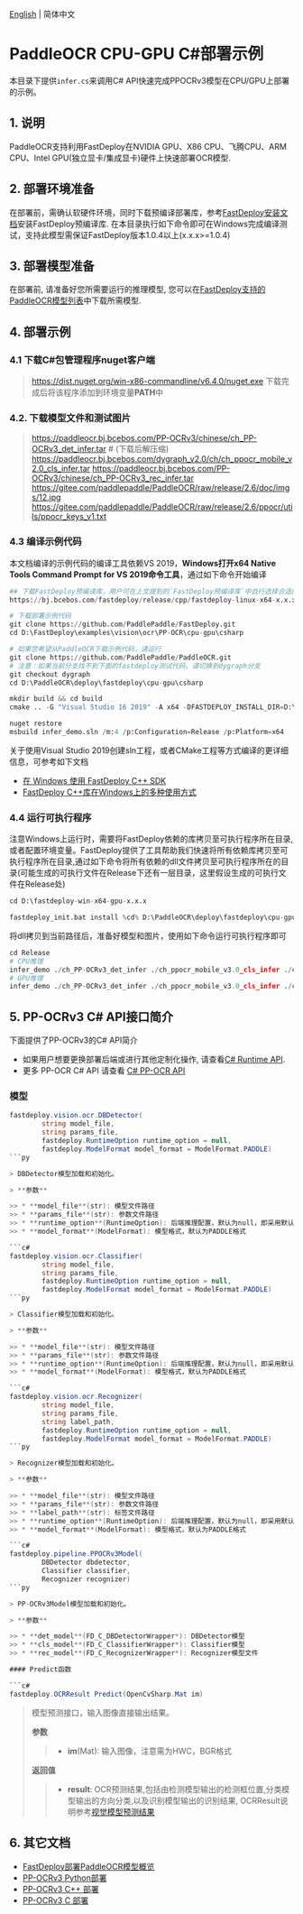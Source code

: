 [English](README.md) | 简体中文
# PaddleOCR CPU-GPU C#部署示例

本目录下提供`infer.cs`来调用C# API快速完成PPOCRv3模型在CPU/GPU上部署的示例。

## 1. 说明  
PaddleOCR支持利用FastDeploy在NVIDIA GPU、X86 CPU、飞腾CPU、ARM CPU、Intel GPU(独立显卡/集成显卡)硬件上快速部署OCR模型.

## 2. 部署环境准备  
在部署前，需确认软硬件环境，同时下载预编译部署库，参考[FastDeploy安装文档](https://github.com/PaddlePaddle/FastDeploy/blob/develop/docs/cn/build_and_install#FastDeploy预编译库安装)安装FastDeploy预编译库. 在本目录执行如下命令即可在Windows完成编译测试，支持此模型需保证FastDeploy版本1.0.4以上(x.x.x>=1.0.4)

## 3. 部署模型准备
在部署前, 请准备好您所需要运行的推理模型, 您可以在[FastDeploy支持的PaddleOCR模型列表](../README.md)中下载所需模型.

## 4. 部署示例

### 4.1 下载C#包管理程序nuget客户端
> https://dist.nuget.org/win-x86-commandline/v6.4.0/nuget.exe
下载完成后将该程序添加到环境变量**PATH**中

### 4.2. 下载模型文件和测试图片
> https://paddleocr.bj.bcebos.com/PP-OCRv3/chinese/ch_PP-OCRv3_det_infer.tar # (下载后解压缩)
> https://paddleocr.bj.bcebos.com/dygraph_v2.0/ch/ch_ppocr_mobile_v2.0_cls_infer.tar
> https://paddleocr.bj.bcebos.com/PP-OCRv3/chinese/ch_PP-OCRv3_rec_infer.tar
> https://gitee.com/paddlepaddle/PaddleOCR/raw/release/2.6/doc/imgs/12.jpg
> https://gitee.com/paddlepaddle/PaddleOCR/raw/release/2.6/ppocr/utils/ppocr_keys_v1.txt

### 4.3 编译示例代码

本文档编译的示例代码的编译工具依赖VS 2019，**Windows打开x64 Native Tools Command Prompt for VS 2019命令工具**，通过如下命令开始编译


```py
## 下载FastDeploy预编译库，用户可在上文提到的`FastDeploy预编译库`中自行选择合适的版本使用
https://bj.bcebos.com/fastdeploy/release/cpp/fastdeploy-linux-x64-x.x.x.tgz

# 下载部署示例代码
git clone https://github.com/PaddlePaddle/FastDeploy.git
cd D:\FastDeploy\examples\vision\ocr\PP-OCR\cpu-gpu\csharp

# 如果您希望从PaddleOCR下载示例代码，请运行
git clone https://github.com/PaddlePaddle/PaddleOCR.git
# 注意：如果当前分支找不到下面的fastdeploy测试代码，请切换到dygraph分支
git checkout dygraph
cd D:\PaddleOCR\deploy\fastdeploy\cpu-gpu\csharp

mkdir build && cd build
cmake .. -G "Visual Studio 16 2019" -A x64 -DFASTDEPLOY_INSTALL_DIR=D:\fastdeploy-win-x64-gpu-x.x.x -DCUDA_DIRECTORY="C:/Program Files/NVIDIA GPU Computing Toolkit/CUDA/v11.2"

nuget restore
msbuild infer_demo.sln /m:4 /p:Configuration=Release /p:Platform=x64
```

关于使用Visual Studio 2019创建sln工程，或者CMake工程等方式编译的更详细信息，可参考如下文档
- [在 Windows 使用 FastDeploy C++ SDK](https://github.com/PaddlePaddle/FastDeploy/tree/develop/docs/cn/faq/use_sdk_on_windows.md)
- [FastDeploy C++库在Windows上的多种使用方式](https://github.com/PaddlePaddle/FastDeploy/tree/develop/docs/cn/faq/use_sdk_on_windows_build.md)

### 4.4 运行可执行程序

注意Windows上运行时，需要将FastDeploy依赖的库拷贝至可执行程序所在目录, 或者配置环境变量。FastDeploy提供了工具帮助我们快速将所有依赖库拷贝至可执行程序所在目录,通过如下命令将所有依赖的dll文件拷贝至可执行程序所在的目录(可能生成的可执行文件在Release下还有一层目录，这里假设生成的可执行文件在Release处)
```py
cd D:\fastdeploy-win-x64-gpu-x.x.x

fastdeploy_init.bat install %cd% D:\PaddleOCR\deploy\fastdeploy\cpu-gpu\csharp\build\Release
```

将dll拷贝到当前路径后，准备好模型和图片，使用如下命令运行可执行程序即可
```py
cd Release
# CPU推理
infer_demo ./ch_PP-OCRv3_det_infer ./ch_ppocr_mobile_v3.0_cls_infer ./ch_PP-OCRv3_rec_infer ./ppocr_keys_v1.txt ./12.jpg 0
# GPU推理
infer_demo ./ch_PP-OCRv3_det_infer ./ch_ppocr_mobile_v3.0_cls_infer ./ch_PP-OCRv3_rec_infer ./ppocr_keys_v1.txt ./12.jpg 1
```

## 5. PP-OCRv3 C# API接口简介
下面提供了PP-OCRv3的C# API简介

- 如果用户想要更换部署后端或进行其他定制化操作, 请查看[C# Runtime API](https://baidu-paddle.github.io/fastdeploy-api/csharp/html/classfastdeploy_1_1RuntimeOption.html).
- 更多 PP-OCR C# API 请查看 [C# PP-OCR API](https://github.com/PaddlePaddle/FastDeploy/blob/develop/csharp/fastdeploy/vision/ocr/model.cs)

### 模型

```c#
fastdeploy.vision.ocr.DBDetector(
        string model_file,
        string params_file,
        fastdeploy.RuntimeOption runtime_option = null,
        fastdeploy.ModelFormat model_format = ModelFormat.PADDLE)
```py

> DBDetector模型加载和初始化。

> **参数**

>> * **model_file**(str): 模型文件路径
>> * **params_file**(str): 参数文件路径
>> * **runtime_option**(RuntimeOption): 后端推理配置，默认为null，即采用默认配置
>> * **model_format**(ModelFormat): 模型格式，默认为PADDLE格式

```c#
fastdeploy.vision.ocr.Classifier(
        string model_file,
        string params_file,
        fastdeploy.RuntimeOption runtime_option = null,
        fastdeploy.ModelFormat model_format = ModelFormat.PADDLE)
```py

> Classifier模型加载和初始化。

> **参数**

>> * **model_file**(str): 模型文件路径
>> * **params_file**(str): 参数文件路径
>> * **runtime_option**(RuntimeOption): 后端推理配置，默认为null，即采用默认配置
>> * **model_format**(ModelFormat): 模型格式，默认为PADDLE格式

```c#
fastdeploy.vision.ocr.Recognizer(
        string model_file,
        string params_file,
        string label_path,
        fastdeploy.RuntimeOption runtime_option = null,
        fastdeploy.ModelFormat model_format = ModelFormat.PADDLE)
```py

> Recognizer模型加载和初始化。

> **参数**

>> * **model_file**(str): 模型文件路径
>> * **params_file**(str): 参数文件路径
>> * **label_path**(str): 标签文件路径
>> * **runtime_option**(RuntimeOption): 后端推理配置，默认为null，即采用默认配置
>> * **model_format**(ModelFormat): 模型格式，默认为PADDLE格式

```c#
fastdeploy.pipeline.PPOCRv3Model(
        DBDetector dbdetector,
        Classifier classifier,
        Recognizer recognizer)
```py

> PP-OCRv3Model模型加载和初始化。

> **参数**

>> * **det_model**(FD_C_DBDetectorWrapper*): DBDetector模型
>> * **cls_model**(FD_C_ClassifierWrapper*): Classifier模型
>> * **rec_model**(FD_C_RecognizerWrapper*): Recognizer模型文件

#### Predict函数

```c#
fastdeploy.OCRResult Predict(OpenCvSharp.Mat im)
```

> 模型预测接口，输入图像直接输出结果。
>
> **参数**
>
>> * **im**(Mat): 输入图像，注意需为HWC，BGR格式
>>
> **返回值**
>
>> * **result**: OCR预测结果,包括由检测模型输出的检测框位置,分类模型输出的方向分类,以及识别模型输出的识别结果, OCRResult说明参考[视觉模型预测结果](../../../../../docs/api/vision_results/)


## 6. 其它文档
- [FastDeploy部署PaddleOCR模型概览](../../)
- [PP-OCRv3 Python部署](../python)
- [PP-OCRv3 C++ 部署](../cpp)
- [PP-OCRv3 C 部署](../c)
